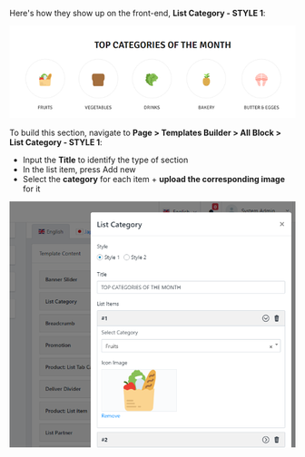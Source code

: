 Here's how they show up on the front-end, **List Category - STYLE 1**:

![](/assets/images/list-category-1/25f55b714a7d01abfdd857dcf306b3ff.png)

To build this section, navigate to **Page &gt; Templates Builder &gt; All Block &gt; List Category - STYLE 1**:

- Input the **Title** to identify the type of section
- In the list item, press Add new
- Select the **category** for each item + **upload the corresponding image** for it
 
![](/assets/images/list-category-1/959a629a332b4489d49249ad64ce5f74.png)